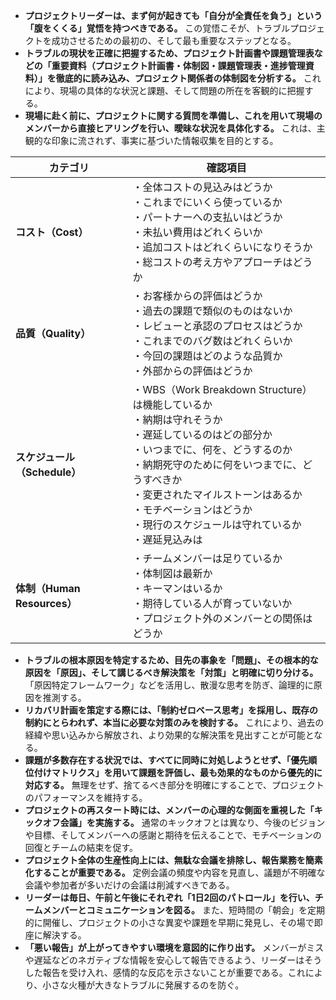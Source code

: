 
*   **プロジェクトリーダーは、まず何が起きても「自分が全責任を負う」という「腹をくくる」覚悟を持つべきである。** この覚悟こそが、トラブルプロジェクトを成功させるための最初の、そして最も重要なステップとなる。
*   **トラブルの現状を正確に把握するため、プロジェクト計画書や課題管理表などの「重要資料（プロジェクト計画書・体制図・課題管理表・進捗管理資料）」を徹底的に読み込み、プロジェクト関係者の体制図を分析する。** これにより、現場の具体的な状況と課題、そして問題の所在を客観的に把握する。
*   **現場に赴く前に、プロジェクトに関する質問を準備し、これを用いて現場のメンバーから直接ヒアリングを行い、曖昧な状況を具体化する。** これは、主観的な印象に流されず、事実に基づいた情報収集を目的とする。



| カテゴリ | 確認項目 |
|---------|---------|
| **コスト（Cost）** | ・全体コストの見込みはどうか<br>・これまでにいくら使っているか<br>・パートナーへの支払いはどうか<br>・未払い費用はどれくらいか<br>・追加コストはどれくらいになりそうか<br>・総コストの考え方やアプローチはどうか |
| **品質（Quality）** | ・お客様からの評価はどうか<br>・過去の課題で類似のものはないか<br>・レビューと承認のプロセスはどうか<br>・これまでのバグ数はどれくらいか<br>・今回の課題はどのような品質か<br>・外部からの評価はどうか |
| **スケジュール（Schedule）** | ・WBS（Work Breakdown Structure）は機能しているか<br>・納期は守れそうか<br>・遅延しているのはどの部分か<br>・いつまでに、何を、どうするのか<br>・納期死守のために何をいつまでに、どうすべきか<br>・変更されたマイルストーンはあるか<br>・モチベーションはどうか<br>・現行のスケジュールは守れているか<br>・遅延見込みは |
| **体制（Human Resources）** | ・チームメンバーは足りているか<br>・体制図は最新か<br>・キーマンはいるか<br>・期待している人が育っていないか<br>・プロジェクト外のメンバーとの関係はどうか |



*   **トラブルの根本原因を特定するため、目先の事象を「問題」、その根本的な原因を「原因」、そして講じるべき解決策を「対策」と明確に切り分ける。** 「原因特定フレームワーク」などを活用し、散漫な思考を防ぎ、論理的に原因を推測する。
*   **リカバリ計画を策定する際には、「制約ゼロベース思考」を採用し、既存の制約にとらわれず、本当に必要な対策のみを検討する。** これにより、過去の経緯や思い込みから解放され、より効果的な解決策を見出すことが可能となる。
*   **課題が多数存在する状況では、すべてに同時に対処しようとせず、「優先順位付けマトリクス」を用いて課題を評価し、最も効果的なものから優先的に対応する。** 無理をせず、捨てるべき部分を明確にすることで、プロジェクトのパフォーマンスを維持する。
*   **プロジェクトの再スタート時には、メンバーの心理的な側面を重視した「キックオフ会議」を実施する。** 通常のキックオフとは異なり、今後のビジョンや目標、そしてメンバーへの感謝と期待を伝えることで、モチベーションの回復とチームの結束を促す。
*   **プロジェクト全体の生産性向上には、無駄な会議を排除し、報告業務を簡素化することが重要である。** 定例会議の頻度や内容を見直し、議題が不明確な会議や参加者が多いだけの会議は削減すべきである。
*   **リーダーは毎日、午前と午後にそれぞれ「1日2回のパトロール」を行い、チームメンバーとコミュニケーションを図る。** また、短時間の「朝会」を定期的に開催し、プロジェクトの小さな異変や課題を早期に発見し、その場で即座に解決する。
*   **「悪い報告」が上がってきやすい環境を意図的に作り出す。** メンバーがミスや遅延などのネガティブな情報を安心して報告できるよう、リーダーはそうした報告を受け入れ、感情的な反応を示さないことが重要である。これにより、小さな火種が大きなトラブルに発展するのを防ぐ。



